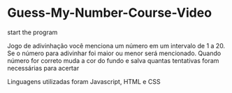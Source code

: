 # Guess-My-Number-Course-Video
start the program 

Jogo de adivinhação você menciona um número em um intervalo de 1 a 20.
Se o número para adivinhar foi maior ou menor será mencionado.
Quando número for correto muda a cor do fundo e salva quantas tentativas foram necessárias para acertar

Linguagens utilizadas foram Javascript, HTML e CSS
